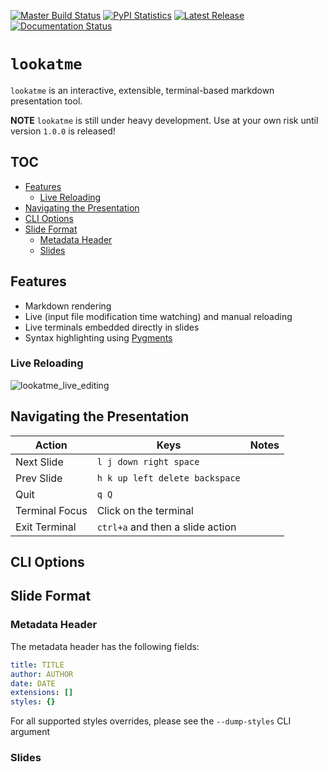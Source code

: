 [![Master Build Status](https://travis-ci.org/d0c-s4vage/lookatme.svg?branch=master)](https://travis-ci.org/d0c-s4vage/lookatme)
[![PyPI Statistics](https://img.shields.io/pypi/dm/lookatme)](https://pypistats.org/packages/lookatme)
[![Latest Release](https://img.shields.io/pypi/v/lookatme)](https://pypi.python.org/pypi/lookatme/)
[![Documentation Status](https://readthedocs.org/projects/lookatme/badge/?version=latest)](https://lookatme.readthedocs.io/en/latest/)

# `lookatme`

`lookatme` is an interactive, extensible, terminal-based markdown presentation
tool.

**NOTE** `lookatme` is still under heavy development. Use at your own risk until
version `1.0.0` is released!

## TOC

- [Features](#features)
  * [Live Reloading](#live-reloading)
- [Navigating the Presentation](#navigating-the-presentation)
- [CLI Options](#cli-options)
- [Slide Format](#slide-format)
  * [Metadata Header](#metadata-header)
  * [Slides](#slides)

## Features

* Markdown rendering
* Live (input file modification time watching) and manual reloading
* Live terminals embedded directly in slides
* Syntax highlighting using [Pygments](https://pygments.org/)

### Live Reloading

![lookatme_live_editing](https://user-images.githubusercontent.com/5090146/69895932-b74c4700-12ed-11ea-9fca-bba68d323502.gif)

## Navigating the Presentation

| Action         | Keys                             | Notes |
|----------------|----------------------------------|-------|
| Next Slide     | `l j down right space`           |       |
| Prev Slide     | `h k up left delete backspace`   |       |
| Quit           | `q Q`                            |       |
| Terminal Focus | Click on the terminal            |       |
| Exit Terminal  | `ctrl+a` and then a slide action |       |

## CLI Options

## Slide Format

### Metadata Header

The metadata header has the following fields:

```yaml
title: TITLE
author: AUTHOR
date: DATE
extensions: []
styles: {}
```

For all supported styles overrides, please see the `--dump-styles` CLI argument

### Slides
